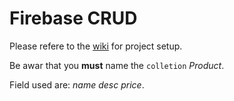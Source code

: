 # Firebase CRUD

Please refere to the [wiki](https://github.com/splimter/Flutter/wiki/Flutter-Data-Fetching-and-Storing#setup-1) for project setup.

Be awar that you **must** name the `colletion` _Product_.

Field used are: _name_ _desc_ _price_.
